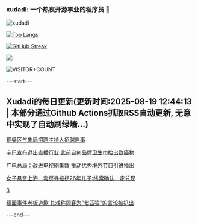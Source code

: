 ### xudadi: 一个热衷开源事业的程序员 👋

![xudadi](https://github-readme-stats-git-masterorgs-github-readme-stats-team.vercel.app/api?username=xudadi)

[![Top Langs](https://github-readme-stats.vercel.app/api/top-langs/?username=xudadi)](https://github.com/anuraghazra/github-readme-stats)

[![GitHub Streak](https://streak-stats.demolab.com?user=xudadi&locale=zh_Hans)](https://git.io/streak-stats)

![](https://raw.githubusercontent.com/xudadi/xudadi/main/assets/github-contribution-grid-snake.svg)

![VISITOR+COUNT](https://komarev.com/ghpvc/?username=xudadi&label=VISITOR+COUNT)


---start---

## Xudadi的每日更新(更新时间:2025-08-19 12:44:13 | 本部分通过Github Actions抓取RSS自动更新, 无意中实现了自动刷绿墙...)

[铜梁区气象局招聘主持人招聘启事](https://www.gongkaoleida.com/article/2572029)

[辛巴宣布退出直播行业 此前自创品牌卫生巾检出致癌物](https://m.163.com/news/article/K79BUNC9053469LG.html)

[广电总局：改进电视剧集数 推动优秀境外节目引进播出](https://m.163.com/news/article/K79CASUA0534A4SC.html)

[女子悬赏上海一套房寻被拐26年儿子:线索确认一定兑现](https://m.163.com/news/article/K799R262053469LG.html)

[3](https://m.163.com/touch/news/sub/domestic)

[续面事件老板道歉 其戏称顾客为"七匹狼"的言论被扒出](https://m.163.com/news/article/K79AB26B05345ARG.html)

---end---
